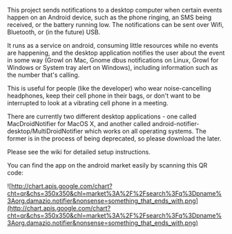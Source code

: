 This project sends notifications to a desktop computer when certain events happen on an Android device, such as the phone ringing, an SMS being received, or the battery running low. The notifications can be sent over Wifi, Bluetooth, or (in the future) USB.

It runs as a service on android, consuming little resources while no events are happening, and the desktop application notifies the user about the event in some way (Growl on Mac, Gnome dbus notifications on Linux, Growl for Windows or System tray alert on Windows), including information such as the number that's calling.

This is useful for people (like the developer) who wear noise-cancelling headphones, keep their cell phone in their bags, or don't want to be interrupted to look at a vibrating cell phone in a meeting.

There are currently two different desktop applications - one called MacDroidNotifier for MacOS X, and another called android-notifier-desktop/MultiDroidNotifier which works on all operating systems. The former is in the process of being deprecated, so please download the later.

Please see the wiki for detailed setup instructions.

You can find the app on the android market easily by scanning this QR code:

![http://chart.apis.google.com/chart?cht=qr&chs=350x350&chl=market%3A%2F%2Fsearch%3Fq%3Dpname%3Aorg.damazio.notifier&nonsense=something_that_ends_with.png](http://chart.apis.google.com/chart?cht=qr&chs=350x350&chl=market%3A%2F%2Fsearch%3Fq%3Dpname%3Aorg.damazio.notifier&nonsense=something_that_ends_with.png)